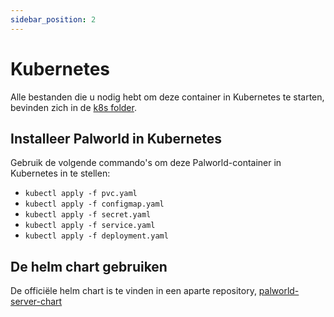 ```yaml
---
sidebar_position: 2
---
```


# Kubernetes

Alle bestanden die u nodig hebt om deze container in Kubernetes te starten, bevinden zich in de [k8s folder](https://github.com/thijsvanloef/palworld-server-docker/tree/main/k8s).

## Installeer Palworld in Kubernetes

Gebruik de volgende commando's om deze Palworld-container in Kubernetes in te stellen:

* `kubectl apply -f pvc.yaml`
* `kubectl apply -f configmap.yaml`
* `kubectl apply -f secret.yaml`
* `kubectl apply -f service.yaml`
* `kubectl apply -f deployment.yaml`

## De helm chart gebruiken

De officiële helm chart is te vinden in een aparte repository, [palworld-server-chart](https://github.com/Twinki14/palworld-server-chart)
